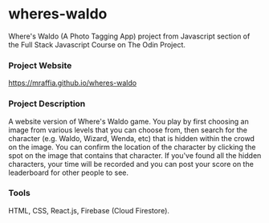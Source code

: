 # wheres-waldo
Where's Waldo (A Photo Tagging App) project from Javascript section of the Full Stack Javascript Course on The Odin Project.

### Project Website
https://mraffia.github.io/wheres-waldo

### Project Description
A website version of Where's Waldo game. You play by first choosing an image from various levels that you can choose from, then search for the character (e.g. Waldo, Wizard, Wenda, etc) that is hidden within the crowd on the image. You can confirm the location of the character by clicking the spot on the image that contains that character. If you've found all the hidden characters, your time will be recorded and you can post your score on the leaderboard for other people to see.

### Tools
HTML, CSS, React.js, Firebase (Cloud Firestore).

